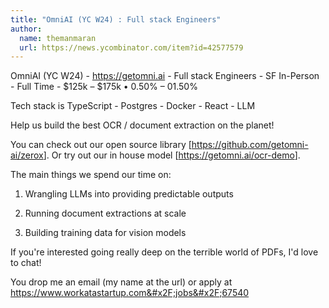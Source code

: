 ```yaml
---
title: "OmniAI (YC W24) : Full stack Engineers"
author:
  name: themanmaran
  url: https://news.ycombinator.com/item?id=42577579
---
```

OmniAI (YC W24) - <a href="https:&#x2F;&#x2F;getomni.ai">https:&#x2F;&#x2F;getomni.ai</a> - Full stack Engineers - SF In-Person - Full Time - $125k – $175k • 0.50% – 01.50%

Tech stack is TypeScript - Postgres - Docker - React - LLM

Help us build the best OCR &#x2F; document extraction on the planet!

You can check out our open source library [<a href="https:&#x2F;&#x2F;github.com&#x2F;getomni-ai&#x2F;zerox">https:&#x2F;&#x2F;github.com&#x2F;getomni-ai&#x2F;zerox</a>]. Or try out our in house model [<a href="https:&#x2F;&#x2F;getomni.ai&#x2F;ocr-demo">https:&#x2F;&#x2F;getomni.ai&#x2F;ocr-demo</a>].

The main things we spend our time on:

1. Wrangling LLMs into providing predictable outputs

2. Running document extractions at scale

3. Building training data for vision models

If you&#x27;re interested going really deep on the terrible world of PDFs, I&#x27;d love to chat!

You drop me an email (my name at the url) or apply at <a href="https:&#x2F;&#x2F;www.workatastartup.com&#x2F;jobs&#x2F;67540" rel="nofollow">https:&#x2F;&#x2F;www.workatastartup.com&#x2F;jobs&#x2F;67540</a>
<JobApplication />
